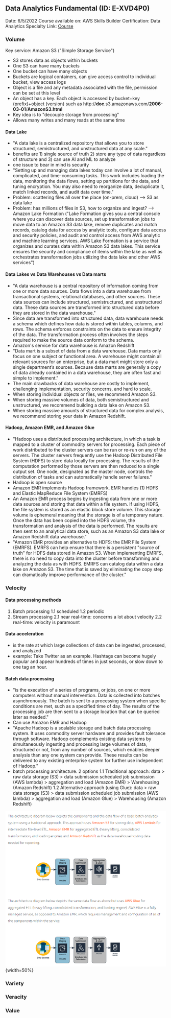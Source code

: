 
## Data Analytics Fundamental (ID: E-XVD4P0)
Date: 6/5/2022
Course available on: AWS Skills Builder
Certification: Data Analytics Specialty
Link: [Course](https://explore.skillbuilder.aws/learn/course/44/Data%2520Analytics%2520Fundamentals)

### Volume

Key service: Amazon S3 ("Simple Storage Service")

- S3 stores data as objects within buckets
- One S3 can have many buckets
- One bucket can have many objects
- Buckets are logical containers, can give access control to individual bucket, view access logs
- Object is a file and any metadata associated with the file, permission can be set at this level
- An object has a key. Each object is accessed by bucket+key (prefix)+object (version) such as http://**doc**.s3.amazonaws.com/**2006-03-01**/**AmazonS3.html**
- Key idea is to "decouple storage from processing"
- Allows many writes and many reads at the same time

#### Data Lake
- "A data lake is a centralized repository that allows you to store structured, semistructured, and unstructured data at any scale."
- benefits are 1) single source of truth 2) store any type of data regardless of structure and 3) can use AI and ML to analyze
- one issue to bear in mind is security
- "Setting up and managing data lakes today can involve a lot of manual, complicated, and time-consuming tasks. This work includes loading the data, monitoring the data flows, setting up partitions for the data, and tuning encryption. You may also need to reorganize data, deduplicate it, match linked records, and audit data over time."
- Problem: scattering files all over the place (on-prem, cloud) --> S3 as data lake
- Problem: has millions of files in S3, how to organize and ingest? --> Amazon Lake Formation ("Lake Formation gives you a central console where you can discover data sources, set up transformation jobs to move data to an Amazon S3 data lake, remove duplicates and match records, catalog data for access by analytic tools, configure data access and security policies, and audit and control access from AWS analytic and machine learning services. AWS Lake Formation is a service that organizes and curates data within Amazon S3 data lakes. This service ensures the security and compliance of items within the lake as well as orchestrates transformation jobs utilizing the data lake and other AWS services")

#### Data Lakes vs Data Warehouses vs Data marts
- "A data warehouse is a central repository of information coming from one or more data sources. Data flows into a data warehouse from transactional systems, relational databases, and other sources. These data sources can include structured, semistructured, and unstructured data. These data sources are transformed into structured data before they are stored in the data warehouse."
- Since data are transformed into structured data, data warehouse needs a schema which defines how data is stored within tables, columns, and rows. The schema enforces constraints on the data to ensure integrity of the data. The transformation process often involves the steps required to make the source data conform to the schema.
- Amazon's service for data warehouse is Amazon Redshift
- "Data mart is a subset of data from a data warehouse. Data marts only focus on one subject or functional area. A warehouse might contain all relevant sources for an enterprise, but a data mart might store only a single department’s sources. Because data marts are generally a copy of data already contained in a data warehouse, they are often fast and simple to implement."
- The main drawbacks of data warehouse are costly to implement, challenging implementation, security concerns, and hard to scale.
- When storing individual objects or files, we recommend Amazon S3.
- When storing massive volumes of data, both semistructured and unstructured, we recommend building a data lake on Amazon S3.
- When storing massive amounts of structured data for complex analysis, we recommend storing your data in Amazon Redshift.

#### Hadoop, Amazon EMR, and Amazon Glue
- "Hadoop uses a distributed processing architecture, in which a task is mapped to a cluster of commodity servers for processing. Each piece of work distributed to the cluster servers can be run or re-run on any of the servers. The cluster servers frequently use the Hadoop Distributed File System (HDFS) to store data locally for processing. The results of the computation performed by those servers are then reduced to a single output set. One node, designated as the master node, controls the distribution of tasks and can automatically handle server failures."
- Hadoop is open source
- Amazon EMR implements Hadoop framework. EMR handles (1) HDFS and Elastic MapReduce File System (EMRFS)
- An Amazon EMR process begins by ingesting data from one or more data sources and storing that data within a file system. If using HDFS, the file system is stored as an elastic block store volume. This storage volume is ephemeral meaning that the storage is of a temporary nature. Once the data has been copied into the HDFS volume, the transformation and analysis of the data is performed. The results are then sent to an analytical data store, such as an Amazon S3 data lake or Amazon Redshift data warehouse."
- "Amazon EMR provides an alternative to HDFS: the EMR File System (EMRFS). EMRFS can help ensure that there is a persistent "source of truth" for HDFS data stored in Amazon S3. When implementing EMRFS, there is no need to copy data into the cluster before transforming and analyzing the data as with HDFS. EMRFS can catalog data within a data lake on Amazon S3. The time that is saved by eliminating the copy step can dramatically improve performance of the cluster."

### Velocity

#### Data processing methods
1. Batch processing
    1.1 scheduled
    1.2 periodic
2. Stream processing
    2.1 near real-time: concerns a lot about velocity
    2.2 real-time: velocity is paramount

#### Data acceleration
- is the rate at which large collections of data can be ingested, processed, and analyzed
- example: Take Twitter as an example. Hashtags can become hugely popular and appear hundreds of times in just seconds, or slow down to one tag an hour.

#### Batch data processing
- "is the execution of a series of programs, or jobs, on one or more computers without manual intervention. Data is collected into batches asynchronously. The batch is sent to a processing system when specific conditions are met, such as a specified time of day. The results of the processing job are then sent to a storage location that can be queried later as needed."
- Can use Amazon EMR and Hadoop
- "Apache Hadoop is a scalable storage and batch data processing system. It uses commodity server hardware and provides fault tolerance through software. Hadoop complements existing data systems by simultaneously ingesting and processing large volumes of data, structured or not, from any number of sources, which enables deeper analysis than any one system can provide. These results can be delivered to any existing enterprise system for further use independent of Hadoop."
- batch processing architecture. 2 options
    1.1 Traditional approach: data > raw data storage (S3) > data submission scheduled job submission (AWS lambda) > aggregation and load (Amazon EMR) > Warehousing (Amazon Redshift)
    1.2 Alternative approach (using Glue): data > raw data storage (S3) > data submission scheduled job submission (AWS lambda) > aggregation and load (Amazon Glue) > Warehousing (Amazon Redshift)

![batch processing](./screenshots/batch_processing.png){width=50%}

### Variety

### Veracity

### Value
